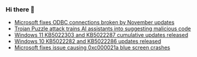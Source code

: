 ### Hi there 👋

<!--START_SECTION:feed-->
* [Microsoft fixes ODBC connections broken by November updates](https://www.bleepingcomputer.com/news/microsoft/microsoft-fixes-odbc-connections-broken-by-november-updates/)
* [Trojan Puzzle attack trains AI assistants into suggesting malicious code](https://www.bleepingcomputer.com/news/security/trojan-puzzle-attack-trains-ai-assistants-into-suggesting-malicious-code/)
* [Windows 11 KB5022303 and KB5022287 cumulative updates released](https://www.bleepingcomputer.com/news/microsoft/windows-11-kb5022303-and-kb5022287-cumulative-updates-released/)
* [Windows 10 KB5022282 and KB5022286 updates released](https://www.bleepingcomputer.com/news/microsoft/windows-10-kb5022282-and-kb5022286-updates-released/)
* [Microsoft fixes issue causing 0xc000021a blue screen crashes](https://www.bleepingcomputer.com/news/microsoft/microsoft-fixes-issue-causing-0xc000021a-blue-screen-crashes/)
<!--END_SECTION:feed-->

<!--
**frankenk/frankenk** is a ✨ _special_ ✨ repository because its `README.md` (this file) appears on your GitHub profile.

Here are some ideas to get you started:

- 🔭 I’m currently working on ...
- 🌱 I’m currently learning ...
- 👯 I’m looking to collaborate on ...
- 🤔 I’m looking for help with ...
- 💬 Ask me about ...
- 📫 How to reach me: ...
- 😄 Pronouns: ...
- ⚡ Fun fact: ...
-->



